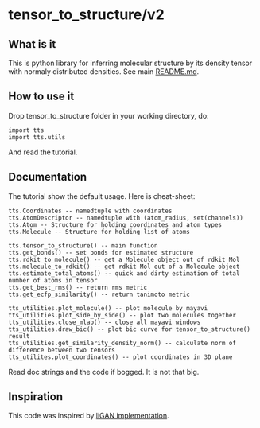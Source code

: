 # tensor_to_structure/v2
## What is it
This is python library for inferring molecular structure by its density tensor with normaly distributed densities. See main [README.md](https://github.com/SteshinSS/tensor_to_structure/blob/main/README.md).

## How to use it
Drop tensor_to_structure folder in your working directory, do:

    import tts
    import tts.utils

And read the tutorial.

## Documentation
The tutorial show the default usage. Here is cheat-sheet:

    tts.Coordinates -- namedtuple with coordinates
    tts.AtomDescriptor -- namedtuple with (atom_radius, set(channels))
    tts.Atom -- Structure for holding coordinates and atom types
    tts.Molecule -- Structure for holding list of atoms
    
    tts.tensor_to_structure() -- main function
    tts.get_bonds() -- set bonds for estimated structure
	tts.rdkit_to_molecule() -- get a Molecule object out of rdkit Mol
	tts.molecule_to_rdkit() -- get rdkit Mol out of a Molecule object
	tts.estimate_total_atoms() -- quick and dirty estimation of total number of atoms in tensor
	tts.get_best_rms() -- return rms metric
	tts.get_ecfp_similarity() -- return tanimoto metric

	tts_utilities.plot_molecule() -- plot molecule by mayavi
	tts_utilities.plot_side_by_side() -- plot two molecules together
	tts_utilities.close_mlab() -- close all mayavi windows
	tts_utilities.draw_bic() -- plot bic curve for tensor_to_structure() result
	tts_utilities.get_similarity_density_norm() -- calculate norm of difference between two tensors
	tts_utilites.plot_coordinates() -- plot coordinates in 3D plane
	

Read doc strings and the code if bogged. It is not that big.

## Inspiration
This code was inspired by [liGAN implementation](https://github.com/mattragoza/liGAN). 
    
